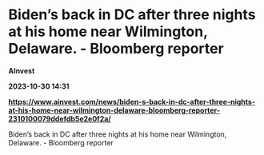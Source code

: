 # Biden’s back in DC after three nights at his home near Wilmington, Delaware. - Bloomberg reporter
**AInvest**

**2023-10-30 14:31**

**https://www.ainvest.com/news/biden-s-back-in-dc-after-three-nights-at-his-home-near-wilmington-delaware-bloomberg-reporter-2310100079ddefdb5e2e0f2a/**

Biden’s back in DC after three nights at his home near Wilmington, Delaware. - Bloomberg reporter